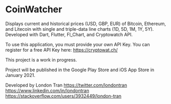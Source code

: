 # CoinWatcher

Displays current and historical prices (USD, GBP, EUR) of Bitcoin, Ethereum, and Litecoin with single and triple-data line charts (1D, 5D, 1M, 1Y, 5Y). Developed with Dart, Flutter, Fl_Chart, and Cryptowatch API.

To use this application, you must provide your own API Key. You can register for a free API Key here: https://cryptowat.ch/

This project is a work in progress.

Project will be published in the Google Play Store and iOS App Store in January 2021.

Developed by London Tran
https://twitter.com/londontran
https://www.linkedin.com/in/londontran
https://stackoverflow.com/users/3932449/london-tran
